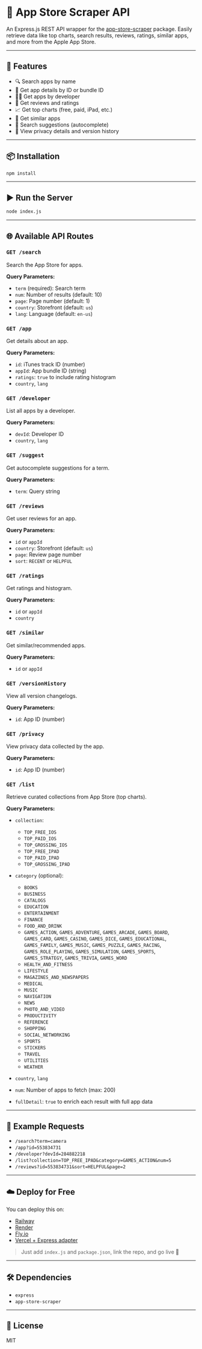 # 📱 App Store Scraper API

An Express.js REST API wrapper for the [app-store-scraper](https://github.com/facundoolano/app-store-scraper) package. Easily retrieve data like top charts, search results, reviews, ratings, similar apps, and more from the Apple App Store.

---

## 🚀 Features

* 🔍 Search apps by name
* 📄 Get app details by ID or bundle ID
* 🧑‍💻 Get apps by developer
* 💬 Get reviews and ratings
* 📈 Get top charts (free, paid, iPad, etc.)
* 🔁 Get similar apps
* 🧠 Search suggestions (autocomplete)
* 📜 View privacy details and version history

---

## 📦 Installation

```bash
npm install
```

---

## ▶️ Run the Server

```bash
node index.js
```

---

## 🌐 Available API Routes

### `GET /search`

Search the App Store for apps.

**Query Parameters:**

* `term` (required): Search term
* `num`: Number of results (default: 10)
* `page`: Page number (default: 1)
* `country`: Storefront (default: `us`)
* `lang`: Language (default: `en-us`)

### `GET /app`

Get details about an app.

**Query Parameters:**

* `id`: iTunes track ID (number)
* `appId`: App bundle ID (string)
* `ratings`: `true` to include rating histogram
* `country`, `lang`

### `GET /developer`

List all apps by a developer.

**Query Parameters:**

* `devId`: Developer ID
* `country`, `lang`

### `GET /suggest`

Get autocomplete suggestions for a term.

**Query Parameters:**

* `term`: Query string

### `GET /reviews`

Get user reviews for an app.

**Query Parameters:**

* `id` or `appId`
* `country`: Storefront (default: `us`)
* `page`: Review page number
* `sort`: `RECENT` or `HELPFUL`

### `GET /ratings`

Get ratings and histogram.

**Query Parameters:**

* `id` or `appId`
* `country`

### `GET /similar`

Get similar/recommended apps.

**Query Parameters:**

* `id` or `appId`

### `GET /versionHistory`

View all version changelogs.

**Query Parameters:**

* `id`: App ID (number)

### `GET /privacy`

View privacy data collected by the app.

**Query Parameters:**

* `id`: App ID (number)

### `GET /list`

Retrieve curated collections from App Store (top charts).

**Query Parameters:**

* `collection`:

  * `TOP_FREE_IOS`
  * `TOP_PAID_IOS`
  * `TOP_GROSSING_IOS`
  * `TOP_FREE_IPAD`
  * `TOP_PAID_IPAD`
  * `TOP_GROSSING_IPAD`
* `category` (optional):

  * `BOOKS`
  * `BUSINESS`
  * `CATALOGS`
  * `EDUCATION`
  * `ENTERTAINMENT`
  * `FINANCE`
  * `FOOD_AND_DRINK`
  * `GAMES_ACTION`, `GAMES_ADVENTURE`, `GAMES_ARCADE`, `GAMES_BOARD`, `GAMES_CARD`, `GAMES_CASINO`, `GAMES_DICE`, `GAMES_EDUCATIONAL`, `GAMES_FAMILY`, `GAMES_MUSIC`, `GAMES_PUZZLE`, `GAMES_RACING`, `GAMES_ROLE_PLAYING`, `GAMES_SIMULATION`, `GAMES_SPORTS`, `GAMES_STRATEGY`, `GAMES_TRIVIA`, `GAMES_WORD`
  * `HEALTH_AND_FITNESS`
  * `LIFESTYLE`
  * `MAGAZINES_AND_NEWSPAPERS`
  * `MEDICAL`
  * `MUSIC`
  * `NAVIGATION`
  * `NEWS`
  * `PHOTO_AND_VIDEO`
  * `PRODUCTIVITY`
  * `REFERENCE`
  * `SHOPPING`
  * `SOCIAL_NETWORKING`
  * `SPORTS`
  * `STICKERS`
  * `TRAVEL`
  * `UTILITIES`
  * `WEATHER`
* `country`, `lang`
* `num`: Number of apps to fetch (max: 200)
* `fullDetail`: `true` to enrich each result with full app data

---

## 📘 Example Requests

* `/search?term=camera`
* `/app?id=553834731`
* `/developer?devId=284882218`
* `/list?collection=TOP_FREE_IPAD&category=GAMES_ACTION&num=5`
* `/reviews?id=553834731&sort=HELPFUL&page=2`

---

## ☁️ Deploy for Free

You can deploy this on:

* [Railway](https://railway.app/)
* [Render](https://render.com/)
* [Fly.io](https://fly.io/)
* [Vercel + Express adapter](https://vercel.com)

> Just add `index.js` and `package.json`, link the repo, and go live 🚀

---

## 🛠 Dependencies

* `express`
* `app-store-scraper`

---

## 📄 License

MIT
